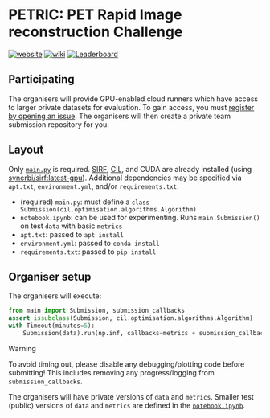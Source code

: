 # PETRIC: PET Rapid Image reconstruction Challenge

[![website](https://img.shields.io/badge/website-announcement-green)](https://www.ccpsynerbi.ac.uk/events/petric/) [![wiki](https://img.shields.io/badge/details-wiki-blue)](https://github.com/SyneRBI/PETRIC/wiki) [![Leaderboard](https://img.shields.io/badge/leaderboard-orange)](https://tomography.stfc.ac.uk)

## Participating

The organisers will provide GPU-enabled cloud runners which have access to larger private datasets for evaluation. To gain access, you must [register by opening an issue](https://github.com/SyneRBI/PETRIC/issues/new/choose). The organisers will then create a private team submission repository for you.

## Layout

Only [`main.py`](main.py) is required.
[SIRF](https://github.com/SyneRBI/SIRF), [CIL](https://github.com/TomographicImaging/CIL), and CUDA are already installed (using [synerbi/sirf:latest-gpu](https://github.com/synerbi/SIRF-SuperBuild/pkgs/container/sirf)).
Additional dependencies may be specified via `apt.txt`, `environment.yml`, and/or `requirements.txt`.

- (required) `main.py`: must define a `class Submission(cil.optimisation.algorithms.Algorithm)`
- `notebook.ipynb`: can be used for experimenting. Runs `main.Submission()` on test `data` with basic `metrics`
- `apt.txt`: passed to `apt install`
- `environment.yml`: passed to `conda install`
- `requirements.txt`: passed to `pip install`

## Organiser setup

The organisers will execute:

```python
from main import Submission, submission_callbacks
assert issubclass(Submission, cil.optimisation.algorithms.Algorithm)
with Timeout(minutes=5):
    Submission(data).run(np.inf, callbacks=metrics + submission_callbacks)
```

> [!WARNING]
> To avoid timing out, please disable any debugging/plotting code before submitting!
> This includes removing any progress/logging from `submission_callbacks`.

The organisers will have private versions of `data` and `metrics`.
Smaller test (public) versions of `data` and `metrics` are defined in the [`notebook.ipynb`](notebook.ipynb).
